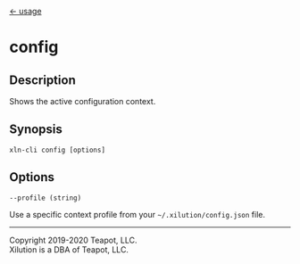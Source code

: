 [<- usage](../../usage.md)

# config

## Description

Shows the active configuration context.

## Synopsis

```
xln-cli config [options]
```

## Options

`--profile (string)`

Use a specific context profile from your `~/.xilution/config.json` file.

---

Copyright 2019-2020 Teapot, LLC.  
Xilution is a DBA of Teapot, LLC.
